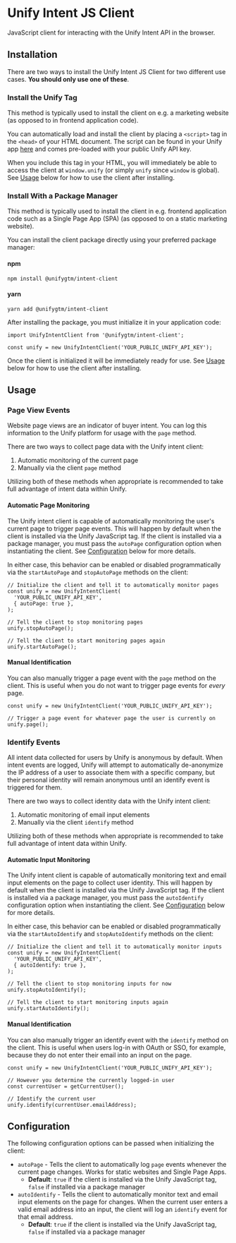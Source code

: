 # Unify Intent JS Client

JavaScript client for interacting with the Unify Intent API in the browser.

## Installation

There are two ways to install the Unify Intent JS Client for two different use cases. **You should only use one of these**.

### Install the Unify Tag

This method is typically used to install the client on e.g. a marketing website (as opposed to in frontend application code).

You can automatically load and install the client by placing a `<script>` tag in the `<head>` of your HTML document. The script can be found in your Unify app [here](https://app.unifygtm.com/dashboard/settings/integrations/website-tag) and comes pre-loaded with your public Unify API key.

When you include this tag in your HTML, you will immediately be able to access the client at `window.unify` (or simply `unify` since `window` is global). See [Usage](#usage) below for how to use the client after installing.

### Install With a Package Manager

This method is typically used to install the client in e.g. frontend application code such as a Single Page App (SPA) (as opposed to on a static marketing website).

You can install the client package directly using your preferred package manager:

#### npm

```
npm install @unifygtm/intent-client
```

#### yarn

```
yarn add @unifygtm/intent-client
```

After installing the package, you must initialize it in your application code:

```
import UnifyIntentClient from '@unifygtm/intent-client';

const unify = new UnifyIntentClient('YOUR_PUBLIC_UNIFY_API_KEY');
```

Once the client is initialized it will be immediately ready for use. See [Usage](#usage) below for how to use the client after installing.

## Usage

### Page View Events

Website page views are an indicator of buyer intent. You can log this information to the Unify platform for usage with the `page` method.

There are two ways to collect page data with the Unify intent client:

1. Automatic monitoring of the current page
2. Manually via the client `page` method

Utilizing both of these methods when appropriate is recommended to take full advantage of intent data within Unify.

#### Automatic Page Monitoring

The Unify intent client is capable of automatically monitoring the user's current page to trigger page events. This will happen by default when the client is installed via the Unify JavaScript tag. If the client is installed via a package manager, you must pass the `autoPage` configuration option when instantiating the client. See [Configuration](#configuration) below for more details.

In either case, this behavior can be enabled or disabled programmatically via the `startAutoPage` and `stopAutoPage` methods on the client:

```
// Initialize the client and tell it to automatically monitor pages
const unify = new UnifyIntentClient(
  'YOUR_PUBLIC_UNIFY_API_KEY',
  { autoPage: true },
);

// Tell the client to stop monitoring pages
unify.stopAutoPage();

// Tell the client to start monitoring pages again
unify.startAutoPage();
```

#### Manual Identification

You can also manually trigger a page event with the `page` method on the client. This is useful when you do not want to trigger page events for _every_ page.

```
const unify = new UnifyIntentClient('YOUR_PUBLIC_UNIFY_API_KEY');

// Trigger a page event for whatever page the user is currently on
unify.page();
```

### Identify Events

All intent data collected for users by Unify is anonymous by default. When intent events are logged, Unify will attempt to automatically de-anonymize the IP address of a user to associate them with a specific company, but their personal identity will remain anonymous until an identify event is triggered for them.

There are two ways to collect identity data with the Unify intent client:

1. Automatic monitoring of email input elements
2. Manually via the client `identify` method

Utilizing both of these methods when appropriate is recommended to take full advantage of intent data within Unify.

#### Automatic Input Monitoring

The Unify intent client is capable of automatically monitoring text and email input elements on the page to collect user identity. This will happen by default when the client is installed via the Unify JavaScript tag. If the client is installed via a package manager, you must pass the `autoIdentify` configuration option when instantiating the client. See [Configuration](#configuration) below for more details.

In either case, this behavior can be enabled or disabled programmatically via the `startAutoIdentify` and `stopAutoIdentify` methods on the client:

```
// Initialize the client and tell it to automatically monitor inputs
const unify = new UnifyIntentClient(
  'YOUR_PUBLIC_UNIFY_API_KEY',
  { autoIdentify: true },
);

// Tell the client to stop monitoring inputs for now
unify.stopAutoIdentify();

// Tell the client to start monitoring inputs again
unify.startAutoIdentify();
```

#### Manual Identification

You can also manually trigger an identify event with the `identify` method on the client. This is useful when users log-in with OAuth or SSO, for example, because they do not enter their email into an input on the page.

```
const unify = new UnifyIntentClient('YOUR_PUBLIC_UNIFY_API_KEY');

// However you determine the currently logged-in user
const currentUser = getCurrentUser();

// Identify the current user
unify.identify(currentUser.emailAddress);
```

## Configuration

The following configuration options can be passed when initializing the client:

- `autoPage` - Tells the client to automatically log `page` events whenever the current page changes. Works for static websites and Single Page Apps.
  - **Default**: `true` if the client is installed via the Unify JavaScript tag, `false` if installed via a package manager
- `autoIdentify` - Tells the client to automatically monitor text and email input elements on the page for changes. When the current user enters a valid email address into an input, the client will log an `identify` event for that email address.
  - **Default**: `true` if the client is installed via the Unify JavaScript tag, `false` if installed via a package manager
